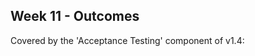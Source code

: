 <link rel="stylesheet" href="{{baseUrl}}/css/main.css">
<link rel="stylesheet" href="{{baseUrl}}/css/schedule.css">

<div class="website-content">

## Week 11 - Outcomes

<div id="main">

<!-- ==================================================================================================== -->

<include src="outcome-processModelTypes.md" />

<!-- ==================================================================================================== -->

<include src="outcome-objectOrientedDomainModel.md" />

<!-- ==================================================================================================== -->

<include src="outcome-popularProcessModels.md" />

<!-- ==================================================================================================== -->

<include src="outcome-umlModel.md" />

<!-- ==================================================================================================== -->

<include src="outcome-cloudComputing.md" />

<!-- ==================================================================================================== -->

<include src="outcome-heuristic.md" />

<!-- ==================================================================================================== -->

<include src="outcome-testCaseDesignCombined.md" />

<!-- ==================================================================================================== -->

<include src="outcome-explainDesignPattern.md" />

<!-- ==================================================================================================== -->

<include src="outcome-applyDesignPattern.md" />

<!-- ==================================================================================================== -->

<panel type="danger" header=":trophy: Can do acceptance testing :star:" expandable>
  <panel header=":dart: Evidence" expanded>

Covered by the 'Acceptance Testing' component of v1.4:

<include src="../../admin/project-v14.md" name="%%Admin &raquo; Project &rarr; v1.4%%" dynamic />

  </panel>
</panel>

<!-- ==================================================================================================== -->

</div>
</div>
